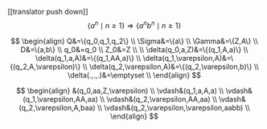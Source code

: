 [[translator push down]]
$$
\{a^n\mid n\ge1\}\Rightarrow\{a^nb^n\mid n\ge1\}
$$

$$
\begin{align}
Q&=\{q_0,q_1,q_2\} \\
\Sigma&=\{a\} \\
\Gamma&=\{Z,A\} \\
D&=\{a,b\} \\
q_0&=q_0 \\
Z_0&=Z \\
\\
\delta(q_0,a,Z)&=\{(q_1,A,a)\} \\
\delta(q_1,a,A)&=\{(q_1,AA,a)\} \\
\delta(q_1,\varepsilon,A)&=\{(q_2,A,\varepsilon)\} \\
\delta(q_2,\varepsilon,A)&=\{(q_2,\varepsilon,b)\} \\
\delta(.,.,.)&=\emptyset \\
\end{align}
$$

$$
\begin{align}
&(q_0,aa,Z,\varepsilon) \\
\vdash&(q_1,a,A,a) \\
\vdash&(q_1,\varepsilon,AA,aa) \\
\vdash&(q_2,\varepsilon,AA,aa) \\
\vdash&(q_2,\varepsilon,A,baa) \\
\vdash&(q_2,\varepsilon,\varepsilon,aabb) \\
\end{align}
$$